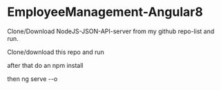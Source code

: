 # EmployeeManagement-Angular8

Clone/Download NodeJS-JSON-API-server from my github repo-list and run.


Clone/download this repo and run


after that do an npm install 


then ng serve --o
